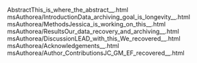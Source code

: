 AbstractThis_is_where_the_abstract__.html
msAuthorea/IntroductionData_archiving_goal_is_longevity__.html
msAuthorea/MethodsJessica_is_working_on_this__.html
msAuthorea/ResultsOur_data_recovery_and_archiving__.html
msAuthorea/DiscussionLEAD_with_this_We_recovered__.html
msAuthorea/Acknowledgements__.html
msAuthorea/Author_ContributionsJC_GM_EF_recovered__.html